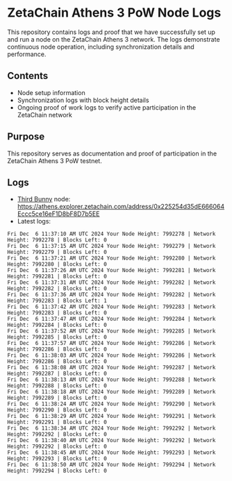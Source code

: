 # ZetaChain Athens 3 PoW Node Logs
This repository contains logs and proof that we have successfully set up and run a node on the ZetaChain Athens 3 network. The logs demonstrate continuous node operation, including synchronization details and performance.

## Contents
- Node setup information
- Synchronization logs with block height details
- Ongoing proof of work logs to verify active participation in the ZetaChain network

## Purpose
This repository serves as documentation and proof of participation in the ZetaChain Athens 3 PoW testnet.

## Logs

- [Third Bunny](https://thirdbunny.xyz/) node: https://athens.explorer.zetachain.com/address/0x225254d35dE666064Eccc5ce16eF1D8bF8D7b5EE
- Latest logs:
```
Fri Dec  6 11:37:10 AM UTC 2024 Your Node Height: 7992278 | Network Height: 7992278 | Blocks Left: 0
Fri Dec  6 11:37:15 AM UTC 2024 Your Node Height: 7992279 | Network Height: 7992279 | Blocks Left: 0
Fri Dec  6 11:37:21 AM UTC 2024 Your Node Height: 7992280 | Network Height: 7992280 | Blocks Left: 0
Fri Dec  6 11:37:26 AM UTC 2024 Your Node Height: 7992281 | Network Height: 7992281 | Blocks Left: 0
Fri Dec  6 11:37:31 AM UTC 2024 Your Node Height: 7992282 | Network Height: 7992282 | Blocks Left: 0
Fri Dec  6 11:37:36 AM UTC 2024 Your Node Height: 7992282 | Network Height: 7992283 | Blocks Left: 1
Fri Dec  6 11:37:42 AM UTC 2024 Your Node Height: 7992283 | Network Height: 7992283 | Blocks Left: 0
Fri Dec  6 11:37:47 AM UTC 2024 Your Node Height: 7992284 | Network Height: 7992284 | Blocks Left: 0
Fri Dec  6 11:37:52 AM UTC 2024 Your Node Height: 7992285 | Network Height: 7992285 | Blocks Left: 0
Fri Dec  6 11:37:57 AM UTC 2024 Your Node Height: 7992286 | Network Height: 7992286 | Blocks Left: 0
Fri Dec  6 11:38:03 AM UTC 2024 Your Node Height: 7992286 | Network Height: 7992286 | Blocks Left: 0
Fri Dec  6 11:38:08 AM UTC 2024 Your Node Height: 7992287 | Network Height: 7992287 | Blocks Left: 0
Fri Dec  6 11:38:13 AM UTC 2024 Your Node Height: 7992288 | Network Height: 7992288 | Blocks Left: 0
Fri Dec  6 11:38:18 AM UTC 2024 Your Node Height: 7992289 | Network Height: 7992289 | Blocks Left: 0
Fri Dec  6 11:38:24 AM UTC 2024 Your Node Height: 7992290 | Network Height: 7992290 | Blocks Left: 0
Fri Dec  6 11:38:29 AM UTC 2024 Your Node Height: 7992291 | Network Height: 7992291 | Blocks Left: 0
Fri Dec  6 11:38:34 AM UTC 2024 Your Node Height: 7992292 | Network Height: 7992292 | Blocks Left: 0
Fri Dec  6 11:38:40 AM UTC 2024 Your Node Height: 7992292 | Network Height: 7992292 | Blocks Left: 0
Fri Dec  6 11:38:45 AM UTC 2024 Your Node Height: 7992293 | Network Height: 7992293 | Blocks Left: 0
Fri Dec  6 11:38:50 AM UTC 2024 Your Node Height: 7992294 | Network Height: 7992294 | Blocks Left: 0
```
